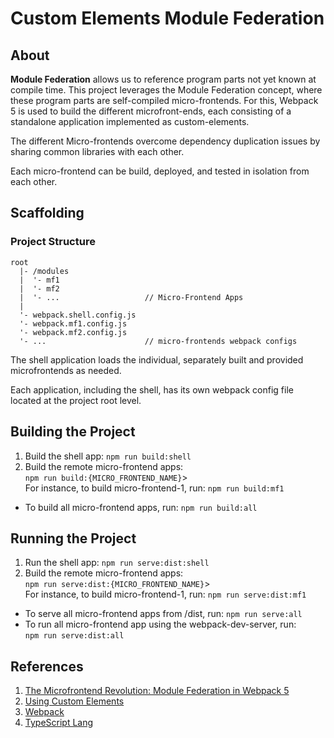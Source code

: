 # Custom Elements Module Federation

## About

**Module Federation** allows us to reference program parts not yet known at compile time. This project leverages
the Module Federation concept, where these program parts are self-compiled micro-frontends. For this, Webpack 5
is used to build the different microfront-ends, each consisting of a standalone application implemented as
custom-elements.

The different Micro-frontends overcome dependency duplication issues by sharing common libraries with each other.

Each micro-frontend can be build, deployed, and tested in isolation from each other.


## Scaffolding

### Project Structure

```
root
  |- /modules
  |  '- mf1
  |  '- mf2
  |  '- ...                   // Micro-Frontend Apps
  |
  '- webpack.shell.config.js
  '- webpack.mf1.config.js
  '- webpack.mf2.config.js
  '- ...                      // micro-frontends webpack configs
```

The shell application loads the individual, separately built and provided microfrontends as needed.

Each application, including the shell, has its own webpack config file located at the project root level.

## Building the Project

1. Build the shell app: `npm run build:shell`
2. Build the remote micro-frontend apps:
    <br>`npm run build:{MICRO_FRONTEND_NAME}`>
    <br>For instance, to build micro-frontend-1, run: `npm run build:mf1`

* To build all micro-frontend apps, run: `npm run build:all`

## Running the Project

1. Run the shell app: `npm run serve:dist:shell`
2. Build the remote micro-frontend apps:
    <br>`npm run serve:dist:{MICRO_FRONTEND_NAME}`>
    <br>For instance, to build micro-frontend-1, run: `npm run serve:dist:mf1`

* To serve all micro-frontend apps from /dist, run: `npm run serve:all`
* To run all micro-frontend app using the webpack-dev-server, run:
   <br>`npm run serve:dist:all`


## References

1. [The Microfrontend Revolution: Module Federation in Webpack 5](https://www.angulararchitects.io/aktuelles/the-microfrontend-revolution-module-federation-in-webpack-5/)
2. [Using Custom Elements](https://developer.mozilla.org/en-US/docs/Web/Web_Components/Using_custom_elements)
3. [Webpack](https://webpack.js.org/)
4. [TypeScript Lang](https://www.typescriptlang.org/)
